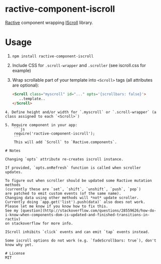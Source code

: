 # ractive-component-iscroll
[Ractive](http://www.ractivejs.org/) component wrapping [IScroll](http://iscrolljs.com/) library.

# Usage
1. `npm install ractive-component-iscroll`
2. Include CSS for `.scroll-wrapper` and `.scroller` (see iscroll.css for example)
3. Wrap scrollable part of your template into `<Scroll>` tags (all attributes are optional):

    ```html
   <Scroll class="myscroll" id="..." opts='{scrollbars: false}'>
       ..template..
   </Scroll>
```
4. Define height and/or width for `.myscroll` or `.scroll-wrapper` (a class assigned to each `<Scroll>`)

5. Require component in your app:
    ```js
    require('ractive-component-iscroll');
    ```
    This will add `Scroll` to `Ractive.components`.

# Notes

Changing `opts` attribute re-creates iscroll instance.

If provided, `opts.onRefresh` function is called when scroller updates.

To figure out when scroller should be updated some Ractive mutation methods
(currently these are `set`, `shift`, `unshift`, `push`, `pop`)
are patched to emit custom events (of the same name).
Changing data using other methods will *not* update scroller.
Currently doing `app.get('list').push(data)` also does not work.
Please let me know if you know how to fix this.
See my [question](http://stackoverflow.com/questions/28559626/how-do-i-know-when-components-dom-is-updated-and-finished-transitions-in-ractiv)
on stackoverflow for more info.

IScroll inhibits `click` events and can emit `tap` events instead.

Some iscroll options do not work (e.g. `fadeScrollbars: true`), don't know why yet.

# License
MIT
